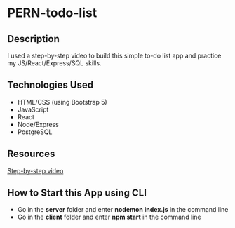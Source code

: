 # PERN-todo-list

## Description
I used a step-by-step video to build this simple to-do list app and practice my JS/React/Express/SQL skills. 

## Technologies Used
* HTML/CSS (using Bootstrap 5)
* JavaScript
* React
* Node/Express
* PostgreSQL

## Resources
[Step-by-step video](https://www.youtube.com/watch?v=ldYcgPKEZC8&t=95s)

## How to Start this App using CLI
* Go in the **server** folder and enter **nodemon index.js** in the command line
* Go in the **client** folder and enter **npm start** in the command line

